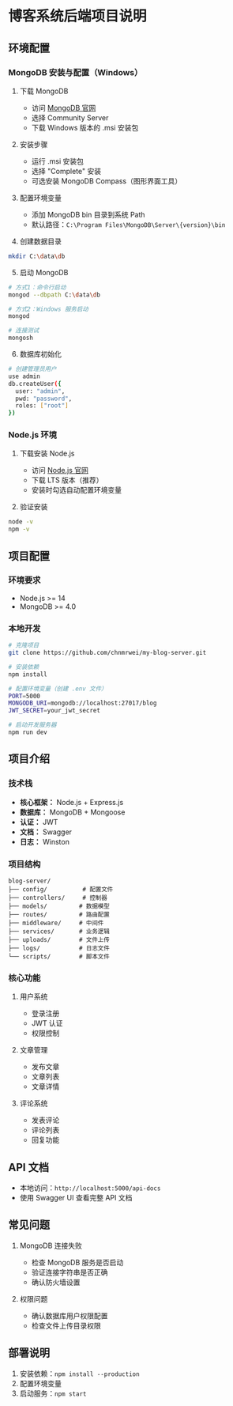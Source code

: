 # 博客系统后端项目说明

## 环境配置

### MongoDB 安装与配置（Windows）
1. 下载 MongoDB
   - 访问 [MongoDB 官网](https://www.mongodb.com/try/download/community)
   - 选择 Community Server
   - 下载 Windows 版本的 .msi 安装包

2. 安装步骤
   - 运行 .msi 安装包
   - 选择 "Complete" 安装
   - 可选安装 MongoDB Compass（图形界面工具）

3. 配置环境变量
   - 添加 MongoDB bin 目录到系统 Path
   - 默认路径：`C:\Program Files\MongoDB\Server\{version}\bin`

4. 创建数据目录
```bash
mkdir C:\data\db
```

5. 启动 MongoDB
```bash
# 方式1：命令行启动
mongod --dbpath C:\data\db

# 方式2：Windows 服务启动
mongod

# 连接测试
mongosh
```

6. 数据库初始化
```bash
# 创建管理员用户
use admin
db.createUser({
  user: "admin",
  pwd: "password",
  roles: ["root"]
})
```

### Node.js 环境
1. 下载安装 Node.js
   - 访问 [Node.js 官网](https://nodejs.org/)
   - 下载 LTS 版本（推荐）
   - 安装时勾选自动配置环境变量

2. 验证安装
```bash
node -v
npm -v
```

## 项目配置

### 环境要求
- Node.js >= 14
- MongoDB >= 4.0

### 本地开发
```bash
# 克隆项目
git clone https://github.com/chnmrwei/my-blog-server.git

# 安装依赖
npm install

# 配置环境变量（创建 .env 文件）
PORT=5000
MONGODB_URI=mongodb://localhost:27017/blog
JWT_SECRET=your_jwt_secret

# 启动开发服务器
npm run dev
```

## 项目介绍

### 技术栈
- **核心框架：** Node.js + Express.js
- **数据库：** MongoDB + Mongoose
- **认证：** JWT
- **文档：** Swagger
- **日志：** Winston

### 项目结构
```plaintext
blog-server/
├── config/          # 配置文件
├── controllers/     # 控制器
├── models/         # 数据模型
├── routes/         # 路由配置
├── middleware/     # 中间件
├── services/       # 业务逻辑
├── uploads/        # 文件上传
├── logs/           # 日志文件
└── scripts/        # 脚本文件
```

### 核心功能
1. 用户系统
   - 登录注册
   - JWT 认证
   - 权限控制

2. 文章管理
   - 发布文章
   - 文章列表
   - 文章详情

3. 评论系统
   - 发表评论
   - 评论列表
   - 回复功能

## API 文档
- 本地访问：`http://localhost:5000/api-docs`
- 使用 Swagger UI 查看完整 API 文档

## 常见问题
1. MongoDB 连接失败
   - 检查 MongoDB 服务是否启动
   - 验证连接字符串是否正确
   - 确认防火墙设置

2. 权限问题
   - 确认数据库用户权限配置
   - 检查文件上传目录权限

## 部署说明
1. 安装依赖：`npm install --production`
2. 配置环境变量
3. 启动服务：`npm start`


